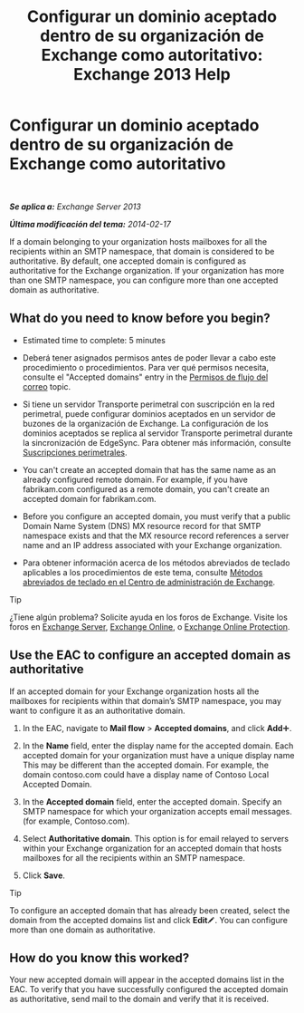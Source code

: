 ﻿---
title: 'Configurar un dominio aceptado dentro de su organización de Exchange como autoritativo: Exchange 2013 Help'
TOCTitle: Configurar un dominio aceptado dentro de su organización de Exchange como autoritativo
ms:assetid: e182d54f-e58a-47ba-a5c1-28c0dfa86eed
ms:mtpsurl: https://technet.microsoft.com/es-es/library/JJ657734(v=EXCHG.150)
ms:contentKeyID: 49895973
ms.date: 04/23/2018
mtps_version: v=EXCHG.150
ms.translationtype: HT
---

# Configurar un dominio aceptado dentro de su organización de Exchange como autoritativo

 

_**Se aplica a:** Exchange Server 2013_

_**Última modificación del tema:** 2014-02-17_

If a domain belonging to your organization hosts mailboxes for all the recipients within an SMTP namespace, that domain is considered to be authoritative. By default, one accepted domain is configured as authoritative for the Exchange organization. If your organization has more than one SMTP namespace, you can configure more than one accepted domain as authoritative.

## What do you need to know before you begin?

  - Estimated time to complete: 5 minutes

  - Deberá tener asignados permisos antes de poder llevar a cabo este procedimiento o procedimientos. Para ver qué permisos necesita, consulte el "Accepted domains" entry in the [Permisos de flujo del correo](mail-flow-permissions-exchange-2013-help.md) topic.

  - Si tiene un servidor Transporte perimetral con suscripción en la red perimetral, puede configurar dominios aceptados en un servidor de buzones de la organización de Exchange. La configuración de los dominios aceptados se replica al servidor Transporte perimetral durante la sincronización de EdgeSync. Para obtener más información, consulte [Suscripciones perimetrales](edge-subscriptions-exchange-2013-help.md).

  - You can't create an accepted domain that has the same name as an already configured remote domain. For example, if you have fabrikam.com configured as a remote domain, you can't create an accepted domain for fabrikam.com.

  - Before you configure an accepted domain, you must verify that a public Domain Name System (DNS) MX resource record for that SMTP namespace exists and that the MX resource record references a server name and an IP address associated with your Exchange organization.

  - Para obtener información acerca de los métodos abreviados de teclado aplicables a los procedimientos de este tema, consulte [Métodos abreviados de teclado en el Centro de administración de Exchange](keyboard-shortcuts-in-the-exchange-admin-center-exchange-online-protection-help.md).


> [!TIP]
> ¿Tiene algún problema? Solicite ayuda en los foros de Exchange. Visite los foros en <A href="https://go.microsoft.com/fwlink/p/?linkid=60612">Exchange Server</A>, <A href="https://go.microsoft.com/fwlink/p/?linkid=267542">Exchange Online</A>, o <A href="https://go.microsoft.com/fwlink/p/?linkid=285351">Exchange Online Protection</A>.



## Use the EAC to configure an accepted domain as authoritative

If an accepted domain for your Exchange organization hosts all the mailboxes for recipients within that domain’s SMTP namespace, you may want to configure it as an authoritative domain.

1.  In the EAC, navigate to **Mail flow** \> **Accepted domains**, and click **Add**![Agregar icono](images/JJ218640.c1e75329-d6d7-4073-a27d-498590bbb558(EXCHG.150).gif "Agregar icono").

2.  In the **Name** field, enter the display name for the accepted domain. Each accepted domain for your organization must have a unique display name This may be different than the accepted domain. For example, the domain contoso.com could have a display name of Contoso Local Accepted Domain.

3.  In the **Accepted domain** field, enter the accepted domain. Specify an SMTP namespace for which your organization accepts email messages. (for example, Contoso.com).

4.  Select **Authoritative domain**. This option is for email relayed to servers within your Exchange organization for an accepted domain that hosts mailboxes for all the recipients within an SMTP namespace.

5.  Click **Save**.


> [!TIP]
> To configure an accepted domain that has already been created, select the domain from the accepted domains list and click <STRONG>Edit</STRONG><IMG title="Icono Editar" alt="Icono Editar" src="images/Bb124582.6f53ccb2-1f13-4c02-bea0-30690e6ea71d(EXCHG.150).gif">. You can configure more than one domain as authoritative.



## How do you know this worked?

Your new accepted domain will appear in the accepted domains list in the EAC. To verify that you have successfully configured the accepted domain as authoritative, send mail to the domain and verify that it is received.

